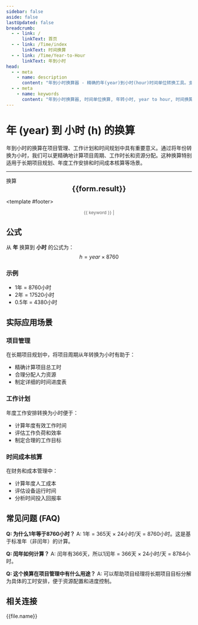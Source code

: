```yaml
---
sidebar: false
aside: false
lastUpdated: false
breadcrumb:
  - - link: /
      linkText: 首页
  - - link: /Time/index
      linkText: 时间换算
  - - link: /Time/Year-to-Hour
      linkText: 年到小时
head:
  - - meta
    - name: description
      content: "年到小时换算器 - 精确的年(year)到小时(hour)时间单位转换工具。支持项目管理、工作计划、时间规划等应用场景。使用公式 year × 8760 进行换算，提供详细的计算步骤和实际应用案例。"
  - - meta
    - name: keywords
      content: "年到小时换算器, 时间单位换算, 年转小时, year to hour, 时间换算工具, 项目管理, 工作计划, 时间规划, 年小时转换, 时间计算器"
---
```

# 年 (year) 到 小时 (h) 的换算

年到小时的换算在项目管理、工作计划和时间规划中具有重要意义。通过将年份转换为小时，我们可以更精确地计算项目周期、工作时长和资源分配。这种换算特别适用于长期项目规划、年度工作安排和时间成本核算等场景。

---
<script setup>
import { onMounted, reactive, inject, ref } from 'vue'
import { NButton,NForm ,NFormItem,NInput,NInputNumber,NSelect,NCard,useMessage,NGrid ,NGi  } from 'naive-ui'
import { defineClientComponent } from 'vitepress'
import { Time } from '../../files';

const convert = inject('convert')

const form = reactive({
  number: null,
  result: '',
  title: '年到小时换算器',
  seoKey: ['年到小时', '时间换算', '项目管理', '工作计划', '时间规划', '年小时转换', '时间计算器', 'year to hour']
})

const convertHandler = () => {
  if (form.number !== null && !isNaN(form.number)) {
    const convertedValue = parseFloat(form.number) * 8760
    form.result = `${form.number}年 = ${convertedValue.toFixed(0)}小时`
  } else {
    form.result = '请输入有效的数值。'
  }
}
</script>

<n-card :title="form.title" embedded hoverable>
  <n-form size="large" :model="form">
    <n-form-item label="年">
      <n-input-number v-model:value="form.number" placeholder="输入年数" style="width: 100%" />
    </n-form-item>
    <n-form-item>
      <n-button type="info" @click="convertHandler" block>换算</n-button>
    </n-form-item>
  </n-form>

  <n-card embedded :bordered="false" hoverable>
    <div style="text-align:center;font-size:20px;">
      <strong>{{form.result}}</strong>
    </div>
  </n-card>

  <template #footer>
    <div style="font-size: 12px; color: #666; text-align: center;">
      <span v-for="(keyword, index) in form.seoKey" :key="index">
        {{ keyword }}<span v-if="index < form.seoKey.length - 1"> | </span>
      </span>
    </div>
  </template>
</n-card>

## 公式

从 **年** 换算到 **小时** 的公式为：
$$ h = year \times 8760 $$

### 示例
- 1年 = 8760小时
- 2年 = 17520小时
- 0.5年 = 4380小时

## 实际应用场景

### 项目管理
在长期项目规划中，将项目周期从年转换为小时有助于：
- 精确计算项目总工时
- 合理分配人力资源
- 制定详细的时间进度表

### 工作计划
年度工作安排转换为小时便于：
- 计算年度有效工作时间
- 评估工作负荷和效率
- 制定合理的工作目标

### 时间成本核算
在财务和成本管理中：
- 计算年度人工成本
- 评估设备运行时间
- 分析时间投入回报率

## 常见问题 (FAQ)

**Q: 为什么1年等于8760小时？**
A: 1年 = 365天 × 24小时/天 = 8760小时。这是基于标准年（非闰年）的计算。

**Q: 闰年如何计算？**
A: 闰年有366天，所以1闰年 = 366天 × 24小时/天 = 8784小时。

**Q: 这个换算在项目管理中有什么用途？**
A: 可以帮助项目经理将长期项目目标分解为具体的工时安排，便于资源配置和进度控制。

## 相关连接
<n-grid x-gap="12" :cols="2">
  <n-gi v-for="(file, index) in Time" :key="index">
    <n-button
      text
      tag="a"
      :href="file.path"
      type="info"
    >
      {{file.name}}
    </n-button>
  </n-gi>
</n-grid>